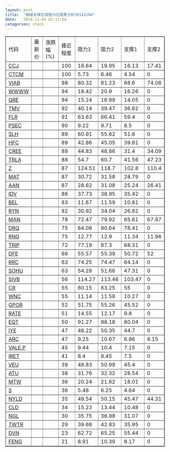 ```yaml
---
layout: post
title:  "触碰支撑位或阻力位股票分析20141204"
date:   2014-12-04 01:17:54
categories: stock
---
```

<script type="text/javascript">
var stockList = []
stockList.push('gb_ccj');
stockList.push('gb_ctcm');
stockList.push('gb_viab');
stockList.push('gb_wwww');
stockList.push('gb_qre');
stockList.push('gb_tmv');
stockList.push('gb_flr');
stockList.push('gb_psec');
stockList.push('gb_slh');
stockList.push('gb_hfc');
stockList.push('gb_cree');
stockList.push('gb_trla');
stockList.push('gb_z');
stockList.push('gb_mat');
stockList.push('gb_aan');
stockList.push('gb_idv');
stockList.push('gb_bel');
stockList.push('gb_ryn');
stockList.push('gb_man');
stockList.push('gb_drq');
stockList.push('gb_rng');
stockList.push('gb_trip');
stockList.push('gb_dfe');
stockList.push('gb_rrc');
stockList.push('gb_sohu');
stockList.push('gb_sivb');
stockList.push('gb_cr');
stockList.push('gb_wnc');
stockList.push('gb_gpor');
stockList.push('gb_rate');
stockList.push('gb_eqt');
stockList.push('gb_iye');
stockList.push('gb_arc');
stockList.push('gb_vale.p');
stockList.push('gb_iret');
stockList.push('gb_veu');
stockList.push('gb_atu');
stockList.push('gb_mtw');
stockList.push('gb_s');
stockList.push('gb_nyld');
stockList.push('gb_cld');
stockList.push('gb_ngl');
stockList.push('gb_twtr');
stockList.push('gb_dvn');
stockList.push('gb_feng');
</script>
<table border="1">
 <tr>
 <td>代码</td>
 <td>最新价</td>
 <td>涨跌幅(%)</td>
 <td>接近程度</td>
 <td>阻力1</td>
 <td>阻力2</td>
 <td>支撑1</td>
 <td>支撑2</td>
</tr>
  <tr id="ccj" class="green">
  <td><a href="http://stock.finance.sina.com.cn/usstock/quotes/CCJ.html" target="_blank">CCJ</a></td><td></td><td></td><td>100</td><td>18.64</td><td>19.95</td><td>16.13</td><td>17.41</td></tr>
  <tr id="ctcm" class="red">
  <td><a href="http://stock.finance.sina.com.cn/usstock/quotes/CTCM.html" target="_blank">CTCM</a></td><td></td><td></td><td>100</td><td>5.73</td><td>6.46</td><td>4.54</td><td>0</td></tr>
  <tr id="viab" class="green">
  <td><a href="http://stock.finance.sina.com.cn/usstock/quotes/VIAB.html" target="_blank">VIAB</a></td><td></td><td></td><td>98</td><td>80.32</td><td>81.23</td><td>68.6</td><td>74.08</td></tr>
  <tr id="wwww" class="green">
  <td><a href="http://stock.finance.sina.com.cn/usstock/quotes/WWWW.html" target="_blank">WWWW</a></td><td></td><td></td><td>94</td><td>18.42</td><td>20.9</td><td>16.26</td><td>0</td></tr>
  <tr id="qre" class="red">
  <td><a href="http://stock.finance.sina.com.cn/usstock/quotes/QRE.html" target="_blank">QRE</a></td><td></td><td></td><td>94</td><td>15.24</td><td>16.99</td><td>14.05</td><td>0</td></tr>
  <tr id="tmv" class="green">
  <td><a href="http://stock.finance.sina.com.cn/usstock/quotes/TMV.html" target="_blank">TMV</a></td><td></td><td></td><td>92</td><td>40.14</td><td>39.47</td><td>36.62</td><td>0</td></tr>
  <tr id="flr" class="red">
  <td><a href="http://stock.finance.sina.com.cn/usstock/quotes/FLR.html" target="_blank">FLR</a></td><td></td><td></td><td>91</td><td>63.63</td><td>66.41</td><td>59.4</td><td>0</td></tr>
  <tr id="psec" class="red">
  <td><a href="http://stock.finance.sina.com.cn/usstock/quotes/PSEC.html" target="_blank">PSEC</a></td><td></td><td></td><td>90</td><td>9.22</td><td>9.71</td><td>8.5</td><td>0</td></tr>
  <tr id="slh" class="green">
  <td><a href="http://stock.finance.sina.com.cn/usstock/quotes/SLH.html" target="_blank">SLH</a></td><td></td><td></td><td>89</td><td>60.91</td><td>55.62</td><td>51.6</td><td>0</td></tr>
  <tr id="hfc" class="red">
  <td><a href="http://stock.finance.sina.com.cn/usstock/quotes/HFC.html" target="_blank">HFC</a></td><td></td><td></td><td>89</td><td>42.86</td><td>45.05</td><td>39.81</td><td>0</td></tr>
  <tr id="cree" class="green">
  <td><a href="http://stock.finance.sina.com.cn/usstock/quotes/CREE.html" target="_blank">CREE</a></td><td></td><td></td><td>89</td><td>44.83</td><td>48.86</td><td>31.4</td><td>34.09</td></tr>
  <tr id="trla" class="green">
  <td><a href="http://stock.finance.sina.com.cn/usstock/quotes/TRLA.html" target="_blank">TRLA</a></td><td></td><td></td><td>88</td><td>54.7</td><td>60.7</td><td>41.56</td><td>47.23</td></tr>
  <tr id="z" class="green">
  <td><a href="http://stock.finance.sina.com.cn/usstock/quotes/Z.html" target="_blank">Z</a></td><td></td><td></td><td>87</td><td>124.51</td><td>118.7</td><td>102.8</td><td>110.4</td></tr>
  <tr id="mat" class="red">
  <td><a href="http://stock.finance.sina.com.cn/usstock/quotes/MAT.html" target="_blank">MAT</a></td><td></td><td></td><td>87</td><td>30.72</td><td>31.58</td><td>28.79</td><td>0</td></tr>
  <tr id="aan" class="red">
  <td><a href="http://stock.finance.sina.com.cn/usstock/quotes/AAN.html" target="_blank">AAN</a></td><td></td><td></td><td>87</td><td>28.62</td><td>31.08</td><td>25.24</td><td>26.41</td></tr>
  <tr id="idv" class="green">
  <td><a href="http://stock.finance.sina.com.cn/usstock/quotes/IDV.html" target="_blank">IDV</a></td><td></td><td></td><td>86</td><td>37.73</td><td>38.95</td><td>35.42</td><td>0</td></tr>
  <tr id="bel" class="red">
  <td><a href="http://stock.finance.sina.com.cn/usstock/quotes/BEL.html" target="_blank">BEL</a></td><td></td><td></td><td>83</td><td>11.67</td><td>11.59</td><td>10.81</td><td>0</td></tr>
  <tr id="ryn" class="green">
  <td><a href="http://stock.finance.sina.com.cn/usstock/quotes/RYN.html" target="_blank">RYN</a></td><td></td><td></td><td>82</td><td>30.92</td><td>34.04</td><td>26.82</td><td>0</td></tr>
  <tr id="man" class="green">
  <td><a href="http://stock.finance.sina.com.cn/usstock/quotes/MAN.html" target="_blank">MAN</a></td><td></td><td></td><td>78</td><td>72.47</td><td>79.92</td><td>65.61</td><td>67.97</td></tr>
  <tr id="drq" class="green">
  <td><a href="http://stock.finance.sina.com.cn/usstock/quotes/DRQ.html" target="_blank">DRQ</a></td><td></td><td></td><td>75</td><td>84.08</td><td>90.64</td><td>78.41</td><td>0</td></tr>
  <tr id="rng" class="green">
  <td><a href="http://stock.finance.sina.com.cn/usstock/quotes/RNG.html" target="_blank">RNG</a></td><td></td><td></td><td>75</td><td>12.77</td><td>12.9</td><td>11.34</td><td>11.96</td></tr>
  <tr id="trip" class="red">
  <td><a href="http://stock.finance.sina.com.cn/usstock/quotes/TRIP.html" target="_blank">TRIP</a></td><td></td><td></td><td>72</td><td>77.19</td><td>87.3</td><td>68.31</td><td>0</td></tr>
  <tr id="dfe" class="green">
  <td><a href="http://stock.finance.sina.com.cn/usstock/quotes/DFE.html" target="_blank">DFE</a></td><td></td><td></td><td>66</td><td>55.57</td><td>55.39</td><td>50.72</td><td>52</td></tr>
  <tr id="rrc" class="green">
  <td><a href="http://stock.finance.sina.com.cn/usstock/quotes/RRC.html" target="_blank">RRC</a></td><td></td><td></td><td>63</td><td>74.25</td><td>74.47</td><td>64.14</td><td>0</td></tr>
  <tr id="sohu" class="green">
  <td><a href="http://stock.finance.sina.com.cn/usstock/quotes/SOHU.html" target="_blank">SOHU</a></td><td></td><td></td><td>63</td><td>54.28</td><td>51.66</td><td>47.31</td><td>0</td></tr>
  <tr id="sivb" class="green">
  <td><a href="http://stock.finance.sina.com.cn/usstock/quotes/SIVB.html" target="_blank">SIVB</a></td><td></td><td></td><td>56</td><td>114.27</td><td>113.46</td><td>103.47</td><td>0</td></tr>
  <tr id="cr" class="red">
  <td><a href="http://stock.finance.sina.com.cn/usstock/quotes/CR.html" target="_blank">CR</a></td><td></td><td></td><td>55</td><td>60.15</td><td>63.25</td><td>55</td><td>0</td></tr>
  <tr id="wnc" class="red">
  <td><a href="http://stock.finance.sina.com.cn/usstock/quotes/WNC.html" target="_blank">WNC</a></td><td></td><td></td><td>55</td><td>11.14</td><td>11.58</td><td>10.27</td><td>0</td></tr>
  <tr id="gpor" class="green">
  <td><a href="http://stock.finance.sina.com.cn/usstock/quotes/GPOR.html" target="_blank">GPOR</a></td><td></td><td></td><td>52</td><td>51.75</td><td>55.26</td><td>45.52</td><td>0</td></tr>
  <tr id="rate" class="red">
  <td><a href="http://stock.finance.sina.com.cn/usstock/quotes/RATE.html" target="_blank">RATE</a></td><td></td><td></td><td>51</td><td>14.55</td><td>12.17</td><td>9.8</td><td>0</td></tr>
  <tr id="eqt" class="red">
  <td><a href="http://stock.finance.sina.com.cn/usstock/quotes/EQT.html" target="_blank">EQT</a></td><td></td><td></td><td>50</td><td>91.27</td><td>98.18</td><td>80.04</td><td>0</td></tr>
  <tr id="iye" class="green">
  <td><a href="http://stock.finance.sina.com.cn/usstock/quotes/IYE.html" target="_blank">IYE</a></td><td></td><td></td><td>47</td><td>48.22</td><td>50.35</td><td>44.7</td><td>0</td></tr>
  <tr id="arc" class="red">
  <td><a href="http://stock.finance.sina.com.cn/usstock/quotes/ARC.html" target="_blank">ARC</a></td><td></td><td></td><td>47</td><td>9.25</td><td>10.67</td><td>6.86</td><td>8.15</td></tr>
  <tr id="vale.p" class="green">
  <td><a href="http://stock.finance.sina.com.cn/usstock/quotes/VALE.P.html" target="_blank">VALE.P</a></td><td></td><td></td><td>45</td><td>9.44</td><td>10.4</td><td>7.15</td><td>0</td></tr>
  <tr id="iret" class="red">
  <td><a href="http://stock.finance.sina.com.cn/usstock/quotes/IRET.html" target="_blank">IRET</a></td><td></td><td></td><td>41</td><td>8.4</td><td>8.45</td><td>7.5</td><td>0</td></tr>
  <tr id="veu" class="green">
  <td><a href="http://stock.finance.sina.com.cn/usstock/quotes/VEU.html" target="_blank">VEU</a></td><td></td><td></td><td>39</td><td>48.83</td><td>50.99</td><td>45.4</td><td>0</td></tr>
  <tr id="atu" class="green">
  <td><a href="http://stock.finance.sina.com.cn/usstock/quotes/ATU.html" target="_blank">ATU</a></td><td></td><td></td><td>38</td><td>31.76</td><td>32.32</td><td>28.54</td><td>0</td></tr>
  <tr id="mtw" class="red">
  <td><a href="http://stock.finance.sina.com.cn/usstock/quotes/MTW.html" target="_blank">MTW</a></td><td></td><td></td><td>36</td><td>20.24</td><td>21.62</td><td>18.01</td><td>0</td></tr>
  <tr id="s" class="green">
  <td><a href="http://stock.finance.sina.com.cn/usstock/quotes/S.html" target="_blank">S</a></td><td></td><td></td><td>36</td><td>5.48</td><td>6.25</td><td>4.64</td><td>0</td></tr>
  <tr id="nyld" class="green">
  <td><a href="http://stock.finance.sina.com.cn/usstock/quotes/NYLD.html" target="_blank">NYLD</a></td><td></td><td></td><td>35</td><td>49.54</td><td>50.15</td><td>45.47</td><td>44.31</td></tr>
  <tr id="cld" class="green">
  <td><a href="http://stock.finance.sina.com.cn/usstock/quotes/CLD.html" target="_blank">CLD</a></td><td></td><td></td><td>34</td><td>15.23</td><td>13.44</td><td>10.48</td><td>0</td></tr>
  <tr id="ngl" class="green">
  <td><a href="http://stock.finance.sina.com.cn/usstock/quotes/NGL.html" target="_blank">NGL</a></td><td></td><td></td><td>30</td><td>35.75</td><td>36.98</td><td>31.07</td><td>0</td></tr>
  <tr id="twtr" class="red">
  <td><a href="http://stock.finance.sina.com.cn/usstock/quotes/TWTR.html" target="_blank">TWTR</a></td><td></td><td></td><td>29</td><td>39.68</td><td>42.83</td><td>35.95</td><td>0</td></tr>
  <tr id="dvn" class="red">
  <td><a href="http://stock.finance.sina.com.cn/usstock/quotes/DVN.html" target="_blank">DVN</a></td><td></td><td></td><td>23</td><td>62.72</td><td>65.25</td><td>55.44</td><td>0</td></tr>
  <tr id="feng" class="red">
  <td><a href="http://stock.finance.sina.com.cn/usstock/quotes/FENG.html" target="_blank">FENG</a></td><td></td><td></td><td>21</td><td>8.91</td><td>10.39</td><td>8.17</td><td>0</td></tr>
</table>
